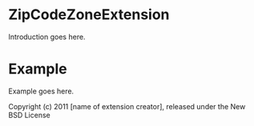 ZipCodeZoneExtension
====================

Introduction goes here.


Example
=======

Example goes here.


Copyright (c) 2011 [name of extension creator], released under the New BSD License

